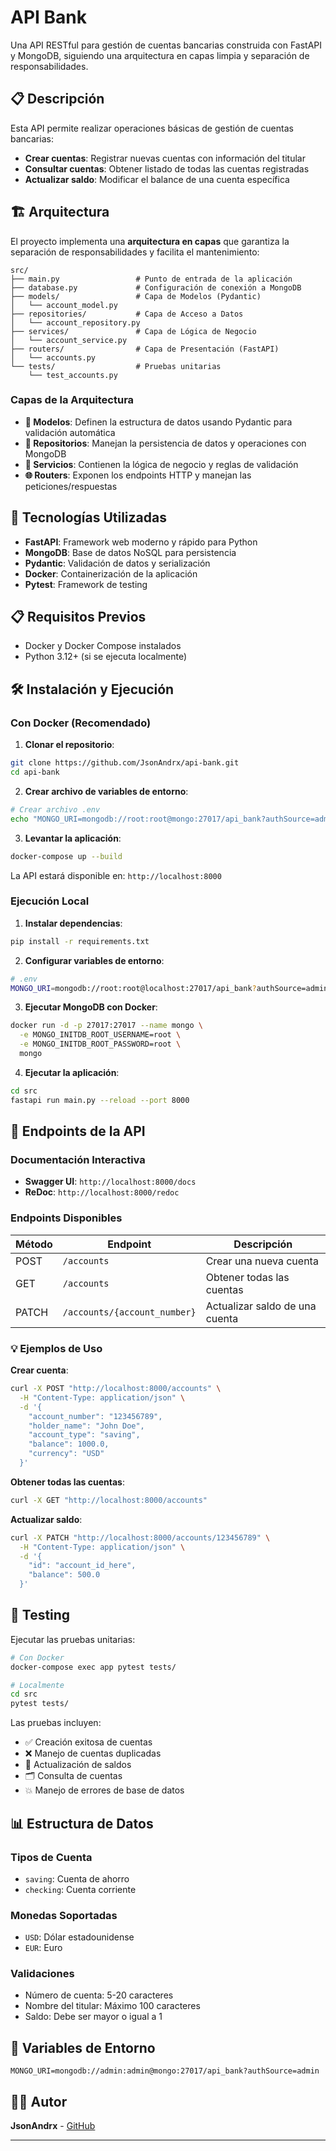 # API Bank

Una API RESTful para gestión de cuentas bancarias construida con FastAPI y MongoDB, siguiendo una arquitectura en capas limpia y separación de responsabilidades.

## 📋 Descripción

Esta API permite realizar operaciones básicas de gestión de cuentas bancarias:
- **Crear cuentas**: Registrar nuevas cuentas con información del titular
- **Consultar cuentas**: Obtener listado de todas las cuentas registradas
- **Actualizar saldo**: Modificar el balance de una cuenta específica

## 🏗️ Arquitectura

El proyecto implementa una **arquitectura en capas** que garantiza la separación de responsabilidades y facilita el mantenimiento:

```
src/
├── main.py                 # Punto de entrada de la aplicación
├── database.py             # Configuración de conexión a MongoDB
├── models/                 # Capa de Modelos (Pydantic)
│   └── account_model.py    
├── repositories/           # Capa de Acceso a Datos
│   └── account_repository.py
├── services/               # Capa de Lógica de Negocio
│   └── account_service.py
├── routers/                # Capa de Presentación (FastAPI)
│   └── accounts.py
└── tests/                  # Pruebas unitarias
    └── test_accounts.py
```

### Capas de la Arquitectura

- **🔧 Modelos**: Definen la estructura de datos usando Pydantic para validación automática
- **💾 Repositorios**: Manejan la persistencia de datos y operaciones con MongoDB
- **🔄 Servicios**: Contienen la lógica de negocio y reglas de validación
- **🌐 Routers**: Exponen los endpoints HTTP y manejan las peticiones/respuestas

## 🚀 Tecnologías Utilizadas

- **FastAPI**: Framework web moderno y rápido para Python
- **MongoDB**: Base de datos NoSQL para persistencia
- **Pydantic**: Validación de datos y serialización
- **Docker**: Containerización de la aplicación
- **Pytest**: Framework de testing

## 📋 Requisitos Previos

- Docker y Docker Compose instalados
- Python 3.12+ (si se ejecuta localmente)

## 🛠️ Instalación y Ejecución

### Con Docker (Recomendado)

1. **Clonar el repositorio**:
```bash
git clone https://github.com/JsonAndrx/api-bank.git
cd api-bank
```

2. **Crear archivo de variables de entorno**:
```bash
# Crear archivo .env
echo "MONGO_URI=mongodb://root:root@mongo:27017/api_bank?authSource=admin" > .env
```

3. **Levantar la aplicación**:
```bash
docker-compose up --build
```

La API estará disponible en: `http://localhost:8000`

### Ejecución Local

1. **Instalar dependencias**:
```bash
pip install -r requirements.txt
```

2. **Configurar variables de entorno**:
```bash
# .env
MONGO_URI=mongodb://root:root@localhost:27017/api_bank?authSource=admin
```

3. **Ejecutar MongoDB con Docker**:
```bash
docker run -d -p 27017:27017 --name mongo \
  -e MONGO_INITDB_ROOT_USERNAME=root \
  -e MONGO_INITDB_ROOT_PASSWORD=root \
  mongo
```

4. **Ejecutar la aplicación**:
```bash
cd src
fastapi run main.py --reload --port 8000
```

## 📖 Endpoints de la API

### Documentación Interactiva
- **Swagger UI**: `http://localhost:8000/docs`
- **ReDoc**: `http://localhost:8000/redoc`

### Endpoints Disponibles

| Método | Endpoint | Descripción |
|--------|----------|-------------|
| POST | `/accounts` | Crear una nueva cuenta |
| GET | `/accounts` | Obtener todas las cuentas |
| PATCH | `/accounts/{account_number}` | Actualizar saldo de una cuenta |

### 💡 Ejemplos de Uso

**Crear cuenta**:
```bash
curl -X POST "http://localhost:8000/accounts" \
  -H "Content-Type: application/json" \
  -d '{
    "account_number": "123456789",
    "holder_name": "John Doe",
    "account_type": "saving",
    "balance": 1000.0,
    "currency": "USD"
  }'
```

**Obtener todas las cuentas**:
```bash
curl -X GET "http://localhost:8000/accounts"
```

**Actualizar saldo**:
```bash
curl -X PATCH "http://localhost:8000/accounts/123456789" \
  -H "Content-Type: application/json" \
  -d '{
    "id": "account_id_here",
    "balance": 500.0
  }'
```

## 🧪 Testing

Ejecutar las pruebas unitarias:

```bash
# Con Docker
docker-compose exec app pytest tests/

# Localmente
cd src
pytest tests/
```

Las pruebas incluyen:
- ✅ Creación exitosa de cuentas
- ❌ Manejo de cuentas duplicadas
- 🔄 Actualización de saldos
- 🗂️ Consulta de cuentas
- 💥 Manejo de errores de base de datos

## 📊 Estructura de Datos

### Tipos de Cuenta
- `saving`: Cuenta de ahorro
- `checking`: Cuenta corriente

### Monedas Soportadas
- `USD`: Dólar estadounidense
- `EUR`: Euro

### Validaciones
- Número de cuenta: 5-20 caracteres
- Nombre del titular: Máximo 100 caracteres
- Saldo: Debe ser mayor o igual a 1

## 🔧 Variables de Entorno

```env
MONGO_URI=mongodb://admin:admin@mongo:27017/api_bank?authSource=admin
```

## 👨‍💻 Autor

**JsonAndrx** - [GitHub](https://github.com/JsonAndrx)

---
